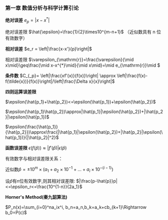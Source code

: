 ### **第一章 数值分析与科学计算引论**

**绝对误差** $e_p = |x - x^{*}|$ 

绝对误差限 $\hat{\epsilon}=\frac{1}{2}\times10^{m-n+1}$ （近似数具有 n 位有效数字）

**相对误差** $e_r = \left|\frac{x-x'}{p}\right|$

相对误差限 $\varepsilon_{\mathrm{r}}=\frac{\varepsilon}{\mid x\mid}\geq\frac{\mid x-x^{*}\mid}{\mid x\mid}=\mid e_{\mathrm{r}}\mid $

**条件数** $C_{_p}= \left|\frac{xf'(x)}{f(x)}\right| \approx \left|\frac{f(x)-f(\tilde{x})}{f(x)}\right|/\left|\frac{\Delta x}{x}\right|$

**四则运算误差限**

$\epsilon(\hat{p_1}+\hat{p_2})<=\epsilon(\hat{p_1})+\epsilon(\hat{p_2})$

$\epsilon(\hat{p_1}\hat{p_2})\approx|\hat{p_1}|\epsilon(\hat{p_2})+|\hat{p_2}|\epsilon(\hat{p_1})$

$\epsilon(\frac{\hat{p_1}}{\hat{p_2}})\approx\frac{|\hat{p_1}|\epsilon(\hat{p_2})+|\hat{p_2}|\epsilon(\hat{p_1})}{|\hat{p_2}|^2}$

**函数误差限** $\epsilon(f(\hat{p}))\approx|f\prime(\hat{p})|\epsilon(\hat{p})$

有效数字与相对误差限关系：

$\text{近似数}\hat{p}=\pm10^m\times(a_1+a_2\times10^{-1}+\ldots+a_i\times10^{-(i-1)})$

设$\hat{p}$有n位有效数字,则其相对误差限: $|\frac{p-\hat{p}}p|<=\epsilon_r<=\frac{10^{1-n}}{2a_1}\$

**Horner's Method(秦九韶算法)**

$P_n(x)=\sum_{i=0}^na_ix^i, b_n=a_n,b_k=a_k+cb_{k+1}\Rightarrow b_0=P(c)$